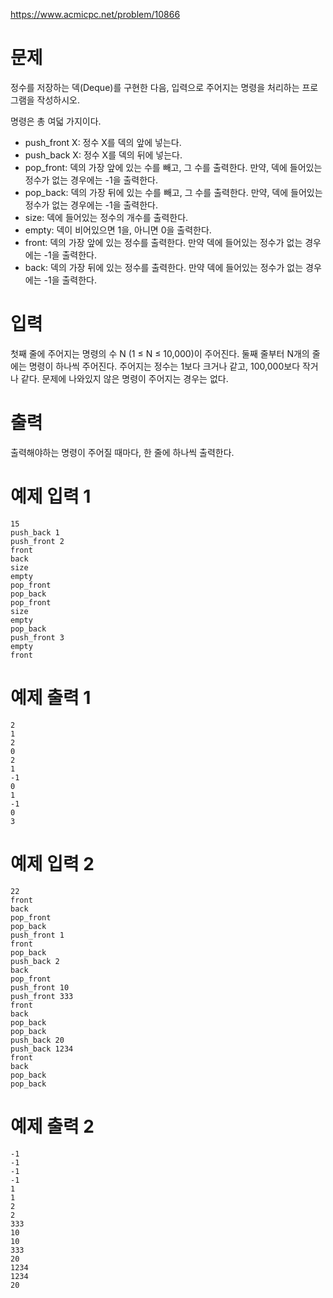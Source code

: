 https://www.acmicpc.net/problem/10866

# 문제

정수를 저장하는 덱(Deque)를 구현한 다음, 입력으로 주어지는 명령을 처리하는 프로그램을 작성하시오.

명령은 총 여덟 가지이다.

- push_front X: 정수 X를 덱의 앞에 넣는다.
- push_back X: 정수 X를 덱의 뒤에 넣는다.
- pop_front: 덱의 가장 앞에 있는 수를 빼고, 그 수를 출력한다. 만약, 덱에 들어있는 정수가 없는 경우에는 -1을 출력한다.
- pop_back: 덱의 가장 뒤에 있는 수를 빼고, 그 수를 출력한다. 만약, 덱에 들어있는 정수가 없는 경우에는 -1을 출력한다.
- size: 덱에 들어있는 정수의 개수를 출력한다.
- empty: 덱이 비어있으면 1을, 아니면 0을 출력한다.
- front: 덱의 가장 앞에 있는 정수를 출력한다. 만약 덱에 들어있는 정수가 없는 경우에는 -1을 출력한다.
- back: 덱의 가장 뒤에 있는 정수를 출력한다. 만약 덱에 들어있는 정수가 없는 경우에는 -1을 출력한다.

# 입력

첫째 줄에 주어지는 명령의 수 N (1 ≤ N ≤ 10,000)이 주어진다. 둘째 줄부터 N개의 줄에는 명령이 하나씩 주어진다. 주어지는 정수는 1보다 크거나 같고, 100,000보다 작거나 같다. 문제에 나와있지 않은 명령이 주어지는 경우는 없다.

# 출력

출력해야하는 명령이 주어질 때마다, 한 줄에 하나씩 출력한다.

# 예제 입력 1

	15
	push_back 1
	push_front 2
	front
	back
	size
	empty
	pop_front
	pop_back
	pop_front
	size
	empty
	pop_back
	push_front 3
	empty
	front

# 예제 출력 1

	2
	1
	2
	0
	2
	1
	-1
	0
	1
	-1
	0
	3

# 예제 입력 2

	22
	front
	back
	pop_front
	pop_back
	push_front 1
	front
	pop_back
	push_back 2
	back
	pop_front
	push_front 10
	push_front 333
	front
	back
	pop_back
	pop_back
	push_back 20
	push_back 1234
	front
	back
	pop_back
	pop_back

# 예제 출력 2

	-1
	-1
	-1
	-1
	1
	1
	2
	2
	333
	10
	10
	333
	20
	1234
	1234
	20